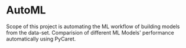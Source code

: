 # AutoML
Scope of this project is  automating the ML workflow of building models from the data-set. Comparision of different ML Models' performance automatically using PyCaret.
